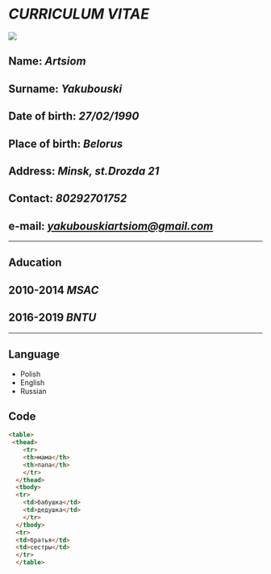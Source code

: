 # ***CURRICULUM VITAE***




![](C:\code\rsschool-cv\foto.jpg)








## **Name**: *Artsiom*
## **Surname**: *Yakubouski*
## **Date of birth**: *27/02/1990*
## **Place of birth**: *Belorus*
## **Address**: *Minsk, st.Drozda 21*
## **Contact**: *80292701752*
## **e-mail**: *yakubouskiartsiom@gmail.com*
---
## **Aducation**
## **2010-2014** *MSAC*
## **2016-2019** *BNTU*
---
## **Language**
* Polish
* English 
* Russian
## **Code**
``` html
<table>
 <thead>
    <tr>
    <th>мама</th>
    <th>папа</th>
    </tr>
  </thead>
  <tbody>
  <tr>
    <td>бабушка</td>
    <td>дедушка</td>
    </tr>
  </tbody>
  <tr>
  <td>братья</td>
  <td>сестры</td>
  </tr>
  </table> 
  ```